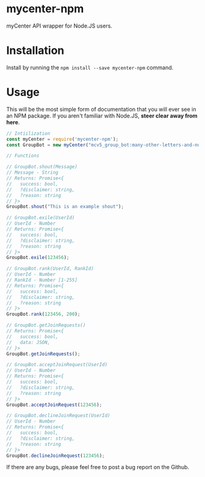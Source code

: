 # mycenter-npm
myCenter API wrapper for Node.JS users.

# Installation
Install by running the `npm install --save mycenter-npm` command.

# Usage

This will be the most simple form of documentation that you will  ever see in an NPM package. If you aren't familiar with Node.JS, **steer clear away from here**.

```js
// Intiilization
const myCenter = require('mycenter-npm');
const GroupBot = new myCenter("mcv5_group_bot:many-other-letters-and-numbers");

// Functions

// GroupBot.shout(Message)
// Message - String
// Returns: Promise<{
//   success: bool,
//   ?disclaimer: string,
//   ?reason: string
// }>
GroupBot.shout("This is an example shout");

// GroupBot.exile(UserId)
// UserId - Number
// Returns: Promise<{
//   success: bool,
//   ?disclaimer: string,
//   ?reason: string
// }>
GroupBot.exile(123456);

// GroupBot.rank(UserId, RankId)
// UserId - Number
// RankId - Number [1-255]
// Returns: Promise<{
//   success: bool,
//   ?disclaimer: string,
//   ?reason: string
// }>
GroupBot.rank(123456, 200);

// GroupBot.getJoinRequests()
// Returns: Promise<{
//   success: bool,
//   data: JSON,
// }>
GroupBot.getJoinRequests();

// GroupBot.acceptJoinRequest(UserId)
// UserId - Number
// Returns: Promise<{
//   success: bool,
//   ?disclaimer: string,
//   ?reason: string
// }>
GroupBot.acceptJoinRequest(123456);

// GroupBot.declineJoinRequest(UserId)
// UserId - Number
// Returns: Promise<{
//   success: bool,
//   ?disclaimer: string,
//   ?reason: string
// }>
GroupBot.declineJoinRequest(123456);
```

If there are any bugs, please feel free to post a bug report on the Github.